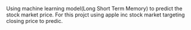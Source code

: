 Using machine learning model(Long Short Term Memory) to predict the stock market price.
For this projct using apple inc stock market targeting closing price to predic.
